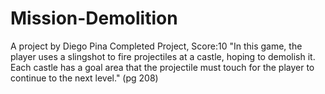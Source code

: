 # Mission-Demolition
A project by Diego Pina
Completed Project, Score:10
"In this game, the player uses a slingshot to fire projectiles at a castle, hoping to demolish it. Each castle has a goal area that the projectile must touch for the player to continue to the next level." (pg 208)
